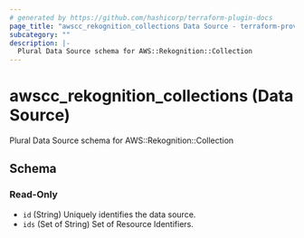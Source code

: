 ```yaml
---
# generated by https://github.com/hashicorp/terraform-plugin-docs
page_title: "awscc_rekognition_collections Data Source - terraform-provider-awscc"
subcategory: ""
description: |-
  Plural Data Source schema for AWS::Rekognition::Collection
---
```


# awscc_rekognition_collections (Data Source)

Plural Data Source schema for AWS::Rekognition::Collection



<!-- schema generated by tfplugindocs -->
## Schema

### Read-Only

- `id` (String) Uniquely identifies the data source.
- `ids` (Set of String) Set of Resource Identifiers.


